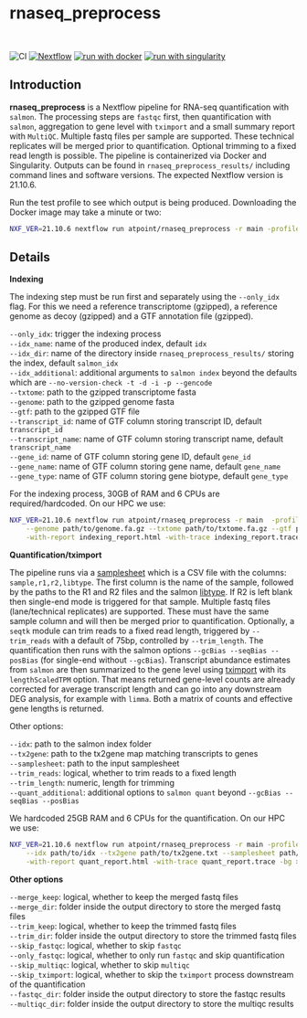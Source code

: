 # rnaseq_preprocess

<br>

![CI](https://github.com/ATpoint/sc_preprocess/actions/workflows/CI.yml/badge.svg)
[![Nextflow](https://img.shields.io/badge/nextflow%20DSL2-%E2%89%A521.10.6-23aa62.svg?labelColor=000000)](https://www.nextflow.io/)
[![run with docker](https://img.shields.io/badge/run%20with-docker-0db7ed?labelColor=000000&logo=docker)](https://www.docker.com/)
[![run with singularity](https://img.shields.io/badge/run%20with-singularity-1d355c.svg?labelColor=000000)](https://sylabs.io/docs/)  

## Introduction

**rnaseq_preprocess** is a Nextflow pipeline for RNA-seq quantification with `salmon`. The processing steps are `fastqc` first, then quantification with `salmon`, aggregation to gene level with `tximport` and a small summary report with `MultiQC`. Multiple fastq files per sample are supported. These technical replicates will be merged prior to quantification. Optional trimming to a fixed read length is possible. The pipeline is containerized via Docker and Singularity. Outputs can be found in `rnaseq_preprocess_results/` including command lines and software versions. The expected Nextflow version is 21.10.6.

Run the test profile to see which output is being produced. Downloading the Docker image may take a minute or two:

```bash
NXF_VER=21.10.6 nextflow run atpoint/rnaseq_preprocess -r main -profile docker,test_with_existing_idx,test_resources
```

## Details

**Indexing**

The indexing step must be run first and separately using the `--only_idx` flag. For this we need a reference transcriptome (gzipped), a reference genome as decoy (gzipped) and a GTF annotation file (gzipped).

`--only_idx`: trigger the indexing process  
`--idx_name`: name of the produced index, default `idx`  
`--idx_dir`: name of the directory inside `rnaseq_preprocess_results/` storing the index, default `salmon_idx`  
`--idx_additional`: additional arguments to `salmon index` beyond the defaults which are `--no-version-check -t -d -i -p --gencode`  
`--txtome`: path to the gzipped transcriptome fasta  
`--genome`: path to the gzipped genome fasta  
`--gtf`: path to the gzipped GTF file  
`--transcript_id`: name of GTF column storing transcript ID, default `transcript_id`  
`--transcript_name`: name of GTF column storing transcript name, default `transcript_name`  
`--gene_id`: name of GTF column storing gene ID, default `gene_id`  
`--gene_name`: name of GTF column storing gene name, default `gene_name`  
`--gene_type`: name of GTF column storing gene biotype, default `gene_type`  

For the indexing process, 30GB of RAM and 6 CPUs are required/hardcoded. On our HPC we use:  

```bash
NXF_VER=21.10.6 nextflow run atpoint/rnaseq_preprocess -r main  -profile singularity,slurm --only_idx \
    --genome path/to/genome.fa.gz --txtome path/to/txtome.fa.gz --gtf path/to/foo.gtf.gz \
    -with-report indexing_report.html -with-trace indexing_report.trace -bg > indexing_report.log
```    

**Quantification/tximport**

The pipeline runs via a [samplesheet](./test/samplesheet.csv) which is a CSV file with the columns:
`sample,r1,r2,libtype`. The first column is the name of the sample, followed by the paths to the R1 and
R2 files and the salmon [libtype](https://salmon.readthedocs.io/en/latest/library_type.html). If R2 is left blank
then single-end mode is triggered for that sample. Multiple fastq files (lane/technical replicates) are supported.
These must have the same sample column and will then be merged prior to quantification. Optionally, a `seqtk` module can
trim reads to a fixed read length, triggered by `--trim_reads` with a default of 75bp, controlled by `--trim_length`. 
The quantification then runs with the salmon options `--gcBias --seqBias --posBias` (for single-end without `--gcBias`). 
Transcript abundance estimates from `salmon` are then summarized to the gene level using [tximport](https://bioconductor.org/packages/devel/bioc/vignettes/tximport/inst/doc/tximport.html#Salmon) with its `lengthScaledTPM` option. That means returned gene-level counts are already corrected for average transcript length and can go into any downstream DEG analysis, for example with `limma`. Both a matrix of counts and effective gene lengths is returned.

Other options:

`--idx`: path to the salmon index folder  
`--tx2gene`: path to the tx2gene map matching transcripts to genes  
`--samplesheet`: path to the input samplesheet  
`--trim_reads`: logical, whether to trim reads to a fixed length  
`--trim_length`: numeric, length for trimming  
`--quant_additional`: additional options to `salmon quant` beyond `--gcBias --seqBias --posBias`  

We hardcoded 25GB RAM and 6 CPUs for the quantification. On our HPC we use:

```bash
NXF_VER=21.10.6 nextflow run atpoint/rnaseq_preprocess -r main -profile singularity,slurm \
    --idx path/to/idx --tx2gene path/to/tx2gene.txt --samplesheet path/to/samplesheet.csv \
    -with-report quant_report.html -with-trace quant_report.trace -bg > quant_report.log
```

**Other options**

`--merge_keep`: logical, whether to keep the merged fastq files  
`--merge_dir`: folder inside the output directory to store the merged fastq files  
`--trim_keep`: logical, whether to keep the trimmed fastq files  
`--trim_dir`: folder inside the output directory to store the trimmed fastq files  
`--skip_fastqc`: logical, whether to skip `fastqc`  
`--only_fastqc`: logical, whether to only run `fastqc` and skip quantification  
`--skip_multiqc`: logical, whether to skip `multiqc`  
`--skip_tximport`: logical, whether to skip the `tximport` process downstream of the quantification  
`--fastqc_dir`: folder inside the output directory to store the fastqc results  
`--multiqc_dir`: folder inside the output directory to store the multiqc results  
